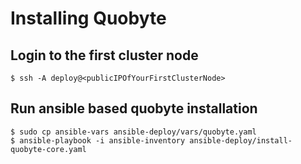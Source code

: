 # Installing Quobyte


## Login to the first cluster node
```
$ ssh -A deploy@<publicIPOfYourFirstClusterNode>
```

## Run ansible based quobyte installation

```
$ sudo cp ansible-vars ansible-deploy/vars/quobyte.yaml
$ ansible-playbook -i ansible-inventory ansible-deploy/install-quobyte-core.yaml
```
